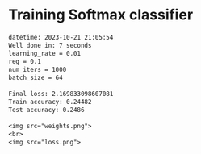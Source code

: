 # Training Softmax classifier  
    datetime: 2023-10-21 21:05:54  
    Well done in: 7 seconds  
    learning_rate = 0.01  
    reg = 0.1  
    num_iters = 1000  
    batch_size = 64  
    
    Final loss: 2.169833098607081   
    Train accuracy: 0.24482   
    Test accuracy: 0.2486  
    
    <img src="weights.png">  
    <br>
    <img src="loss.png">
    